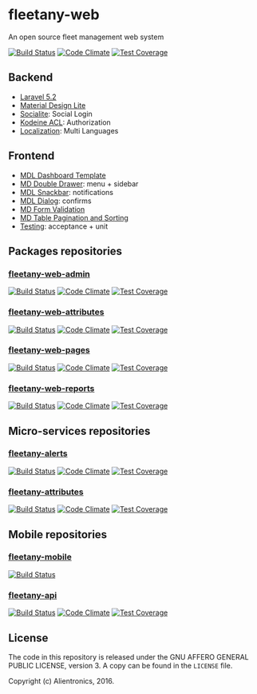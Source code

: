 fleetany-web
============

An open source fleet management web system

[![Build Status](https://travis-ci.org/alientronics/fleetany-web.png?branch=master)](https://travis-ci.org/alientronics/fleetany-web)
[![Code Climate](https://codeclimate.com/github/alientronics/fleetany-web/badges/gpa.svg)](https://codeclimate.com/github/alientronics/fleetany-web)
[![Test Coverage](https://codeclimate.com/github/alientronics/fleetany-web/badges/coverage.svg)](https://codeclimate.com/github/alientronics/fleetany-web/coverage)

Backend
----------
 - [Laravel 5.2](https://laravel.com/docs/5.2)
 - [Material Design Lite](http://getmdl.io/)
 - [Socialite](https://github.com/laravel/socialite): Social Login
 - [Kodeine ACL](https://github.com/kodeine/laravel-acl): Authorization
 - [Localization](https://laravel.com/docs/5.2/localization): Multi Languages

Frontend
--------
- [MDL Dashboard Template](http://getmdl.io/templates/dashboard/index.html)
- [MD Double Drawer](https://www.google.com/design/spec/layout/structure.html#structure-side-nav): menu + sidebar
- [MDL Snackbar](http://getmdl.io/components/index.html#snackbar-section): notifications
- [MDL Dialog](http://getmdl.io/components/index.html#dialog-section): confirms
- [MD Form Validation](https://www.google.com/design/spec/components/text-fields.html#text-fields-single-line-text-field)
- [MD Table Pagination and Sorting](https://www.google.com/design/spec/components/data-tables.html#data-tables-tables-within-cards)
- [Testing](https://laravel.com/docs/5.2/testing): acceptance + unit

Packages repositories
---------------------

### [fleetany-web-admin](https://github.com/alientronics/fleetany-web-admin) 
[![Build Status](https://travis-ci.org/alientronics/fleetany-web-admin.png?branch=master)](https://travis-ci.org/alientronics/fleetany-web-admin)
[![Code Climate](https://codeclimate.com/github/alientronics/fleetany-web-admin/badges/gpa.svg)](https://codeclimate.com/github/alientronics/fleetany-web-admin)
[![Test Coverage](https://codeclimate.com/github/alientronics/fleetany-web-admin/badges/coverage.svg)](https://codeclimate.com/github/alientronics/fleetany-web-admin/coverage)

### [fleetany-web-attributes](https://github.com/alientronics/fleetany-web-attributes) 
[![Build Status](https://travis-ci.org/alientronics/fleetany-web-attributes.png?branch=master)](https://travis-ci.org/alientronics/fleetany-web-attributes)
[![Code Climate](https://codeclimate.com/github/alientronics/fleetany-web-attributes/badges/gpa.svg)](https://codeclimate.com/github/alientronics/fleetany-web-attributes)
[![Test Coverage](https://codeclimate.com/github/alientronics/fleetany-web-attributes/badges/coverage.svg)](https://codeclimate.com/github/alientronics/fleetany-web-attributes/coverage)

### [fleetany-web-pages](https://github.com/alientronics/fleetany-web-pages) 
[![Build Status](https://travis-ci.org/alientronics/fleetany-web-pages.png?branch=master)](https://travis-ci.org/alientronics/fleetany-web-pages)
[![Code Climate](https://codeclimate.com/github/alientronics/fleetany-web-pages/badges/gpa.svg)](https://codeclimate.com/github/alientronics/fleetany-web-pages)
[![Test Coverage](https://codeclimate.com/github/alientronics/fleetany-web-pages/badges/coverage.svg)](https://codeclimate.com/github/alientronics/fleetany-web-pages/coverage)

### [fleetany-web-reports](https://github.com/alientronics/fleetany-web-reports) 
[![Build Status](https://travis-ci.org/alientronics/fleetany-web-reports.png?branch=master)](https://travis-ci.org/alientronics/fleetany-web-reports)
[![Code Climate](https://codeclimate.com/github/alientronics/fleetany-web-reports/badges/gpa.svg)](https://codeclimate.com/github/alientronics/fleetany-web-reports)
[![Test Coverage](https://codeclimate.com/github/alientronics/fleetany-web-reports/badges/coverage.svg)](https://codeclimate.com/github/alientronics/fleetany-web-reports/coverage)

Micro-services repositories
---------------------------

### [fleetany-alerts](https://github.com/alientronics/fleetany-alerts)
[![Build Status](https://travis-ci.org/alientronics/fleetany-alerts.png?branch=master)](https://travis-ci.org/alientronics/fleetany-alerts)
[![Code Climate](https://codeclimate.com/github/alientronics/fleetany-alerts/badges/gpa.svg)](https://codeclimate.com/github/alientronics/fleetany-alerts)
[![Test Coverage](https://codeclimate.com/github/alientronics/fleetany-alerts/badges/coverage.svg)](https://codeclimate.com/github/alientronics/fleetany-alerts/coverage)

### [fleetany-attributes](https://github.com/alientronics/fleetany-attributes)
[![Build Status](https://travis-ci.org/alientronics/fleetany-attributes.png?branch=master)](https://travis-ci.org/alientronics/fleetany-attributes)
[![Code Climate](https://codeclimate.com/github/alientronics/fleetany-attributes/badges/gpa.svg)](https://codeclimate.com/github/alientronics/fleetany-attributes)
[![Test Coverage](https://codeclimate.com/github/alientronics/fleetany-attributes/badges/coverage.svg)](https://codeclimate.com/github/alientronics/fleetany-attributes/coverage)

Mobile repositories
-------------------

### [fleetany-mobile](https://github.com/alientronics/fleetany-mobile)
[![Build Status](https://travis-ci.org/alientronics/fleetany-mobile.png?branch=master)](https://travis-ci.org/alientronics/fleetany-mobile)

### [fleetany-api](https://github.com/alientronics/fleetany-api)
[![Build Status](https://travis-ci.org/alientronics/fleetany-api.png?branch=master)](https://travis-ci.org/alientronics/fleetany-api)
[![Code Climate](https://codeclimate.com/github/alientronics/fleetany-api/badges/gpa.svg)](https://codeclimate.com/github/alientronics/fleetany-api)
[![Test Coverage](https://codeclimate.com/github/alientronics/fleetany-api/badges/coverage.svg)](https://codeclimate.com/github/alientronics/fleetany-alerts/api)

License
-------

The code in this repository is released under the GNU AFFERO GENERAL PUBLIC LICENSE, version 3.  A copy can be found in the `LICENSE` file.

Copyright (c) Alientronics, 2016.
